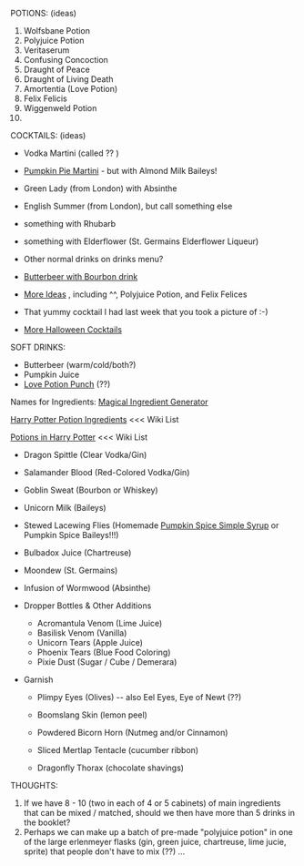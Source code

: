 POTIONS:  (ideas)

1. Wolfsbane Potion
2. Polyjuice Potion
3. Veritaserum
4. Confusing Concoction
5. Draught of Peace
6. Draught of Living Death
7. Amortentia (Love Potion)
8. Felix Felicis
9. Wiggenweld Potion
10. 



COCKTAILS:   (ideas)

- Vodka Martini (called ?? )

- [Pumpkin Pie Martini](https://www.allrecipes.com/recipe/180314/pumpkin-spice-martini/) - but with Almond Milk Baileys! 

- Green Lady (from London) with Absinthe

- English Summer (from London), but call something else

- something with Rhubarb

- something with Elderflower  (St. Germains Elderflower Liqueur)

- Other normal drinks on drinks menu?

- [Butterbeer with Bourbon drink](https://www.buzzfeed.com/rachelysanders/harry-potter-and-the-night-he-wont-remember)

- [More Ideas]( https://www.buzzfeed.com/rachelysanders/harry-potter-and-the-night-he-wont-remember) , including ^^, Polyjuice Potion, and Felix Felices

- That yummy cocktail I had last week that you took a picture of :-)

- [More Halloween Cocktails](https://delishably.com/beverages/halloween-cocktails)




SOFT DRINKS:

- Butterbeer  (warm/cold/both?)
- Pumpkin Juice
- [Love Potion Punch](https://www.buzzfeed.com/rachelysanders/amortentia-love-potion-punch#.aloZJG7pbr) (??)



Names for Ingredients:  [Magical Ingredient Generator](http://www.dungeonsandtaverns.com/magical-ingredients/)

[Harry Potter Potion Ingredients](http://harrypotter.wikia.com/wiki/Category:Potion_ingredients) <<< Wiki List

[Potions in Harry Potter](https://en.wikipedia.org/wiki/Potions_in_Harry_Potter) <<< Wiki List 

- Dragon Spittle (Clear Vodka/Gin)
- Salamander Blood (Red-Colored Vodka/Gin)
- Goblin Sweat (Bourbon or Whiskey)
- Unicorn Milk (Baileys)
- Stewed Lacewing Flies  (Homemade [Pumpkin Spice Simple Syrup](https://wickedgoodkitchen.com/pumpkin-pie-martini-top-shelf-style/) or Pumpkin Spice Baileys!!!) 
- Bulbadox Juice (Chartreuse)
- Moondew (St. Germains)
- Infusion of Wormwood (Absinthe)



- Dropper Bottles & Other Additions

  - Acromantula Venom (Lime Juice) 
  - Basilisk Venom (Vanilla)
  - Unicorn Tears (Apple Juice)
  - Phoenix Tears (Blue Food Coloring)
  - Pixie Dust (Sugar / Cube / Demerara)

- Garnish

  - Plimpy Eyes  (Olives)  -- also Eel Eyes, Eye of Newt (??)

  - Boomslang Skin (lemon peel)

  - Powdered Bicorn Horn (Nutmeg and/or Cinnamon)

  - Sliced Mertlap Tentacle (cucumber ribbon)

  - Dragonfly Thorax (chocolate shavings)


THOUGHTS:

1. If we have 8 - 10 (two in each of 4 or 5 cabinets) of main ingredients that can be mixed / matched, should we then have more than 5 drinks in the booklet?
2. Perhaps we can make up a batch of pre-made "polyjuice potion" in one of the large erlenmeyer flasks (gin, green juice, chartreuse, lime jucie, sprite) that people don't have to mix (??) ... 